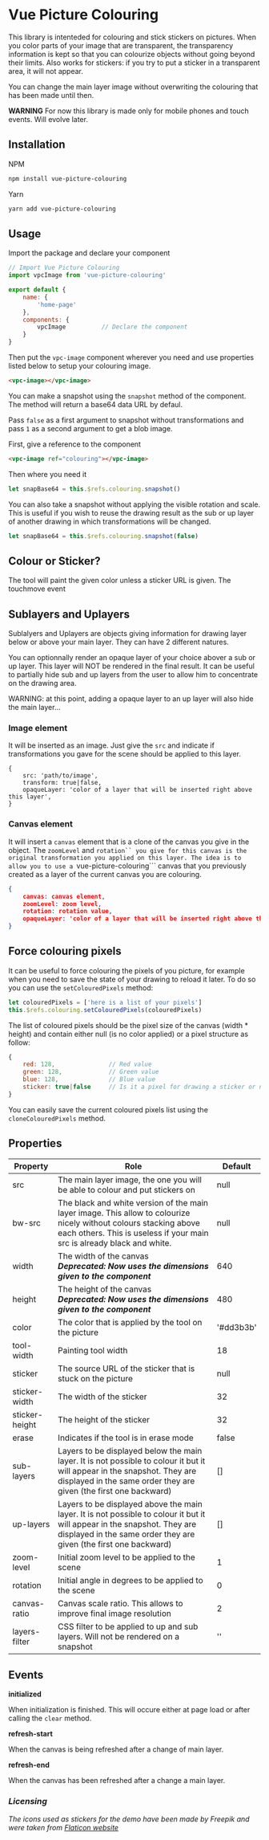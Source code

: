# Vue Picture Colouring

This library is intenteded for colouring and stick stickers on pictures. When you color parts of your image that are transparent, the transparency information is kept so that you can colourize objects without going beyond their limits. Also works for stickers: if you try to put a sticker in a transparent area, it will not appear.

You can change the main layer image without overwriting the colouring that has been made until then.

**WARNING** For now this library is made only for mobile phones and touch events. Will evolve later.

## Installation

NPM
```bash
npm install vue-picture-colouring
```

Yarn
```bash
yarn add vue-picture-colouring
```

## Usage

Import the package and declare your component

```javascript
// Import Vue Picture Colouring
import vpcImage from 'vue-picture-colouring'

export default {
    name: {
        'home-page'
    },
    components: {
        vpcImage          // Declare the component
    }
}
```

Then put the ```vpc-image``` component wherever you need and use properties listed below to setup your colouring image.

```html
<vpc-image></vpc-image>
```

You can make a snapshot using the ```snapshot``` method of the component. The method will return a base64 data URL by defaul.

Pass ```false``` as a first argument to snapshot without transformations and pass ```1``` as a second argument to get a blob image.

First, give a reference to the component
```html
<vpc-image ref="colouring"></vpc-image>
```

Then where you need it
```javascript
let snapBase64 = this.$refs.colouring.snapshot()
```

You can also take a snapshot without applying the visible rotation and scale. This is useful if you wish to reuse the drawing result as the sub or up layer of another drawing in which transformations will be changed.
```javascript
let snapBase64 = this.$refs.colouring.snapshot(false)
```

## Colour or Sticker?

The tool will paint the given color unless a sticker URL is given. The touchmove event 

## Sublayers and Uplayers

Sublalyers and Uplayers are objects giving information for drawing layer below or above your main layer. They can have 2 different natures.

You can optionnally render an opaque layer of your choice abover a sub or up layer. This layer will NOT be rendered in the final result. It can be useful to partially hide sub and up layers from the user to allow him to concentrate on the drawing area.

WARNING: at this point, adding a opaque layer to an up layer will also hide the main layer...

### Image element

It will be inserted as an image. Just give the ```src``` and indicate if transformations you gave for the scene should be applied to this layer.

```
{
    src: 'path/to/image',
    transform: true|false,
    opaqueLayer: 'color of a layer that will be inserted right above this layer',
}
```

### Canvas element

It will insert a ```canvas``` element that is a clone of the canvas you give in the object. The ```zoomLevel``` and ```rotation`` you give for this canvas is the original transformation you applied on this layer. The idea is to allow you to use a ```vue-picture-colouring``` canvas that you previously created as a layer of the current canvas you are colouring.

```json
{
    canvas: canvas element,
    zoomLevel: zoom level,
    rotation: rotation value,
    opaqueLayer: 'color of a layer that will be inserted right above this layer',
}
```

## Force colouring pixels

It can be useful to force colouring the pixels of you picture, for example when you need to save the state of your drawing to reload it later. To do so you can use the ```setColouredPixels``` method:

```javascript
let colouredPixels = ['here is a list of your pixels']
this.$refs.colouring.setColouredPixels(colouredPixels)
```

The list of coloured pixels should be the pixel size of the canvas (width * height) and contain either null (is no color applied) or a pixel structure as follow:
```javascript
{
    red: 128,               // Red value
    green: 128,             // Green value
    blue: 128,              // Blue value
    sticker: true|false     // Is it a pixel for drawing a sticker or not ?
}
```

You can easily save the current coloured pixels list using the ```cloneColouredPixels``` method.

## Properties

|Property   |Role                                                                                                                                   |Default    |
|------------|---------------------------------------------------------------------------------------------------------------------------------------|-----------|
|src    |The main layer image, the one you will be able to colour and put stickers on|null|
|bw-src|The black and white version of the main layer image. This allow to colourize nicely without colours stacking above each others. This is useless if your main src is already black and white.|null|
|width|The width of the canvas<br>**_Deprecated: Now uses the dimensions given to the component_**|640|
|height|The height of the canvas<br>**_Deprecated: Now uses the dimensions given to the component_**|480|
|color|The color that is applied by the tool on the picture|'#dd3b3b'|
|tool-width|Painting tool width|18|
|sticker|The source URL of the sticker that is stuck on the picture|null|
|sticker-width|The width of the sticker|32|
|sticker-height|The height of the sticker|32|
|erase|Indicates if the tool is in erase mode|false|
|sub-layers|Layers to be displayed below the main layer. It is not possible to colour it but it will appear in the snapshot. They are displayed in the same order they are given (the first one backward)|[]|
|up-layers|Layers to be displayed above the main layer. It is not possible to colour it but it will appear in the snapshot. They are displayed in the same order they are given (the first one backward)|[]|
|zoom-level|Initial zoom level to be applied to the scene|1|
|rotation|Initial angle in degrees to be applied to the scene|0|
|canvas-ratio|Canvas scale ratio. This allows to improve final image resolution|2|
|layers-filter|CSS filter to be applied to up and sub layers. Will not be rendered on a snapshot|''|

## Events

__initialized__

When initialization is finished. This will occure either at page load or after calling the ```clear``` method.

__refresh-start__

When the canvas is being refreshed after a change of main layer.

__refresh-end__

When the canvas has been refreshed after a change a main layer.


### *Licensing*
 *The icons used as stickers for the demo have been made by Freepik and were taken from [Flaticon website](https://www.flaticon.com/)*